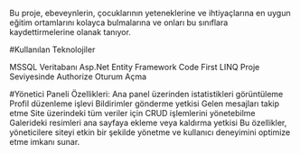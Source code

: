 Bu proje, ebeveynlerin, çocuklarının yeteneklerine ve ihtiyaçlarına en uygun eğitim ortamlarını kolayca bulmalarına ve onları bu sınıflara kaydettirmelerine olanak tanıyor. 

#Kullanılan Teknolojiler

MSSQL Veritabanı
Asp.Net
Entity Framework Code First LINQ
Proje Seviyesinde Authorize
Oturum Açma

#Yönetici Paneli Özellikleri:
Ana panel üzerinden istatistikleri görüntüleme
Profil düzenleme işlevi
Bildirimler gönderme yetkisi
Gelen mesajları takip etme
Site üzerindeki tüm veriler için CRUD işlemlerini yönetebilme
Galerideki resimleri ana sayfaya ekleme veya kaldırma yetkisi
Bu özellikler, yöneticilere siteyi etkin bir şekilde yönetme ve kullanıcı deneyimini optimize etme imkanı sunar.


